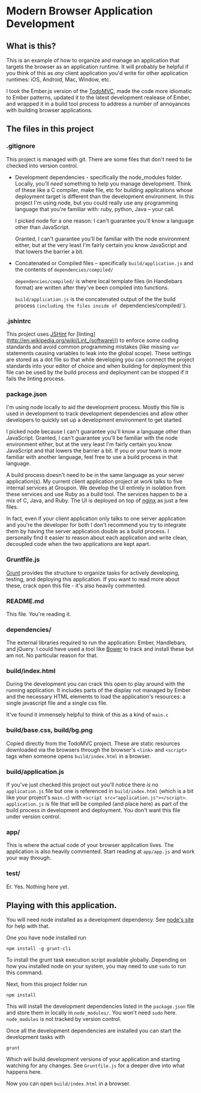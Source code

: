 # Modern Browser Application Development

## What is this? 
This is an example of how to organize and manage an application
that targets the browser as an application runtime. It will probably be helpful
if you think of this as _any_ client application you'd write for other
application runtimes: iOS, Android, Mac, Window, etc.

I took the Ember.js version of the
[TodoMVC](http://addyosmani.github.com/todomvc/), made the code more idiomatic
to Ember patterns, updated it to the latest development realease of Ember, and
wrapped it in a build tool process to address a number of annoyances with
building browser applications.

## The files in this project

### .gitignore
This project is managed with git. There are some files that don't
need to be checked into version control.
  
  * Development dependencies - specifically the node_modules folder. Locally,
    you'll  *need* something to help you manage development. Think of these like
    a C compiler, make file, etc for building applications whose deployment
    target is different than the development environment. In this project I'm
    using node, but you could really use any programming language that you're
    familiar with: ruby, python, Java – your call.

    I picked node for a one reason: I can't guarantee you'll know a language
    other than JavaScript.

    Granted, I can't guarantee you'll be familiar with the node environment
    either, but at the very least I'm fairly certain you know JavaScript and
    that lowers the barrier a bit.

  * Concatenated or Compiled files – specifically `build/application.js` and the
    contents of `dependencies/compiled/`
    
    `dependencies/compiled/` is where local template files (in Handlebars
    format) are written after they've been compiled into functions.

    `build/application.js` is the concatenated output of the the build process
    `(including the files inside of `dependencies/compiled/`).

### .jshintrc
This project uses [JSHint](http://www.jshint.com/) for
[linting](http://en.wikipedia.org/wiki/Lint_(software\)) to enforce some coding
standards and avoid common programming mistakes (like missing `var` statements
causing variables to leak into the global scope). These settings are stored as a
dot file so that while developing you can connect the project standards into
your editor of choice and when building for deployment this file can be used by
the build process and deployment can be stopped if it fails the linting process.

### package.json
I'm using node locally to aid the development process. Mostly
this file is used in development to track development dependencies and allow
other developers to quickly set up a development environment to get started.

I picked node because I can't guarantee you'll know a language other than
JavaScript. Granted, I can't guarantee you'll be familiar with the node
environment either, but at the very least I'm fairly certain you know JavaScript
and that lowers the barrier a bit. If you or your team is more familiar with
another language, feel free to use a build process in that language.

A build process doesn't need to be in the same language as your server
application(s). My current client application project at work talks to five
internal services at Groupon. We develop the UI entirely in isolation from these
services and use Ruby as a build tool. The services happen to be a mix of C,
Java, and Ruby. The UI is deployed on top of [nginx](http://nginx.org/en/) as
just a few files.

In fact, even if your client application only talks to one server application
and you're the developer for both I don't recommend you try to integrate them by
having the server application double as a build process. I personally find it
easier to reason about each application and write clean, decoupled code when the
two applications are kept apart.

### Gruntfile.js
[Grunt](http://gruntjs.com/) provides the structure to organize
tasks for actively developing, testing, and deploying this application. If you
want to read more about these, crack open this file - it's also heavily
commented.

### README.md
This file. You're reading it.

### dependencies/
The external libraries required to run the application: Ember,
Handlebars, and jQuery. I could have used a tool like
[Bower](http://twitter.github.com/bower/) to track and install these but am not.
No particular reason for that.

### build/index.html
During the development you can crack this open to play
around with the running application. It includes parts of the display not
managed by Ember and the necessary HTML elements to load the application's
resources: a single javascript file and a single css file.

It've found it immensely helpful to think of this as a kind of `main.c`

### build/base.css, build/bg.png
Copied directly from the TodoMVC project. These
are static resources downloaded via the browsers through the browser's 
`<link>` and `<script>` tags when someone opens `build/index.html`
in a browser.

### build/application.js
If you've just checked this project out you'll notice
there _is_ no `application.js` file but one is referenced in `build/index.html`
(which is a bit like your project's `main.c`) with `<script
src="application.js"></script>`. `application.js` is file that will be compiled
(and place here) as part of the build process in development and deployment. You
don't want this file under version control.

### app/
This is where the actual code of your browser application lives. The
application is also heavily commented. Start reading at `app/app.js` and work
your way through.

### test/
Er. Yes. Nothing here yet.

## Playing with this application.

You will need node installed as a development dependency. See [node's
site](http://nodejs.org/) for help with that.

One you have node installed run

```shell
npm install -g grunt-cli
```

To install the grunt task execution script available `g`lobally. Depending on how you
installed node on your system, you may need to use `sudo` to run this command.

Next, from this project folder run

```shell 
npm install
```

This will install the development dependencies listed in the `package.json` file
and store them in locally in `node_modules/`. You won't need `sudo` here.
`node_modules` is not tracked by version control.

Once all the development dependencies are installed you can start the
development tasks with

```shell 
grunt
```

Which will build development versions of your application and starting watching 
for any changes. See `Gruntfile.js` for a deeper dive into what happens here.

Now you can open `build/index.html` in a browser.
